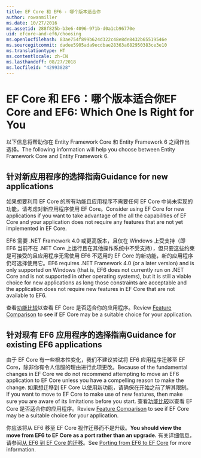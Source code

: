 ```yaml
---
title: EF Core 和 EF6 - 哪个版本适合你
author: rowanmiller
ms.date: 10/27/2016
ms.assetid: 288f825b-b3e6-4096-971b-d0a1cb96770e
uid: efcore-and-ef6/choosing
ms.openlocfilehash: 83ae754f899b624d322c48e8de8432b65519546e
ms.sourcegitcommit: dadee5905ada9ecdbae28363a682950383ce3e10
ms.translationtype: HT
ms.contentlocale: zh-CN
ms.lasthandoff: 08/27/2018
ms.locfileid: "42993828"
---
```

# <a name="ef-core-and-ef6-which-one-is-right-for-you"></a><span data-ttu-id="fd637-102">EF Core 和 EF6：哪个版本适合你</span><span class="sxs-lookup"><span data-stu-id="fd637-102">EF Core and EF6: Which One Is Right for You</span></span>

<span data-ttu-id="fd637-103">以下信息将帮助你在 Entity Framework Core 和 Entity Framework 6 之间作出选择。</span><span class="sxs-lookup"><span data-stu-id="fd637-103">The following information will help you choose between Entity Framework Core and Entity Framework 6.</span></span>

## <a name="guidance-for-new-applications"></a><span data-ttu-id="fd637-104">针对新应用程序的选择指南</span><span class="sxs-lookup"><span data-stu-id="fd637-104">Guidance for new applications</span></span>

<span data-ttu-id="fd637-105">如果想要利用 EF Core 的所有功能且应用程序不需要任何 EF Core 中尚未实现的功能，请考虑对新应用程序使用 EF Core。</span><span class="sxs-lookup"><span data-stu-id="fd637-105">Consider using EF Core for new applications if you want to take advantage of the all the capabilities of EF Core and your application does not require any features that are not yet implemented in EF Core.</span></span>

<span data-ttu-id="fd637-106">EF6 需要 .NET Framework 4.0 或更高版本，且仅在 Windows 上受支持（即 EF6 当前不在 .NET Core 上运行且在其他操作系统中不受支持），但只要这些约束是可接受的且应用程序无需使用 EF6 不适用的 EF Core 的新功能，新的应用程序仍可选择使用它。</span><span class="sxs-lookup"><span data-stu-id="fd637-106">EF6 requires .NET Framework 4.0 (or a later version) and is only supported on Windows (that is, EF6 does not currently run on .NET Core and is not supported in other operating systems), but it is still a viable choice for new applications as long those constraints are acceptable and the application does not require new features in EF Core that are not available to EF6.</span></span>

<span data-ttu-id="fd637-107">查看[功能比较](features.md)以查看 EF Core 是否适合你的应用程序。</span><span class="sxs-lookup"><span data-stu-id="fd637-107">Review [Feature Comparison](features.md) to see if EF Core may be a suitable choice for your application.</span></span>

## <a name="guidance-for-existing-ef6-applications"></a><span data-ttu-id="fd637-108">针对现有 EF6 应用程序的选择指南</span><span class="sxs-lookup"><span data-stu-id="fd637-108">Guidance for existing EF6 applications</span></span>

<span data-ttu-id="fd637-109">由于 EF Core 有一些根本性变化，我们不建议尝试将 EF6 应用程序迁移至 EF Core，除非你有令人信服的理由进行此项更改。</span><span class="sxs-lookup"><span data-stu-id="fd637-109">Because of the fundamental changes in EF Core we do not recommend attempting to move an EF6 application to EF Core unless you have a compelling reason to make the change.</span></span> <span data-ttu-id="fd637-110">如果想迁移到 EF Core 以使用新功能，请确保在开始之前了解其限制。</span><span class="sxs-lookup"><span data-stu-id="fd637-110">If you want to move to EF Core to make use of new features, then make sure you are aware of its limitations before you start.</span></span> <span data-ttu-id="fd637-111">查看[功能比较](features.md)以查看 EF Core 是否适合你的应用程序。</span><span class="sxs-lookup"><span data-stu-id="fd637-111">Review [Feature Comparison](features.md) to see if EF Core may be a suitable choice for your application.</span></span>

<span data-ttu-id="fd637-112">你应该将从 EF6 移至 EF Core 视作迁移而不是升级。</span><span class="sxs-lookup"><span data-stu-id="fd637-112">**You should view the move from EF6 to EF Core as a port rather than an upgrade.**</span></span> <span data-ttu-id="fd637-113">有关详细信息，请参阅[从 EF6 到 EF Core 的迁移](porting/index.md)。</span><span class="sxs-lookup"><span data-stu-id="fd637-113">See [Porting from EF6 to EF Core](porting/index.md) for more information.</span></span>
